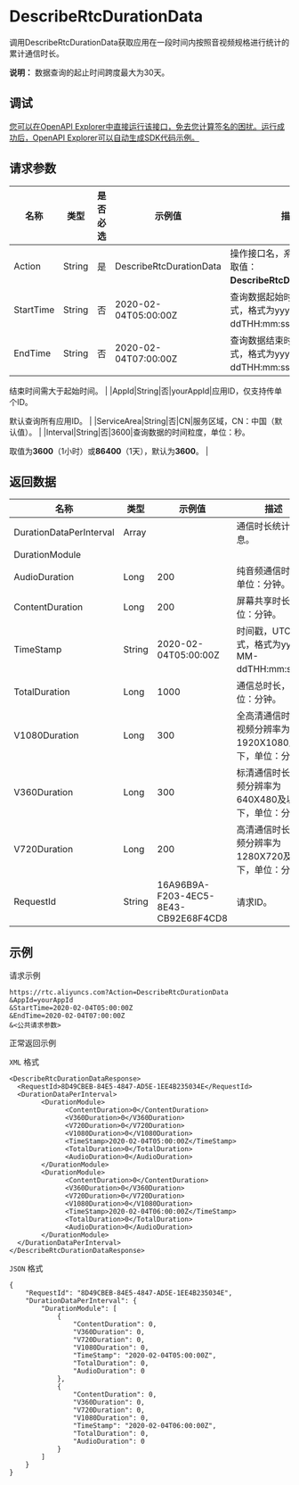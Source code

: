 # DescribeRtcDurationData

调用DescribeRtcDurationData获取应用在一段时间内按照音视频规格进行统计的累计通信时长。

**说明：** 数据查询的起止时间跨度最大为30天。

## 调试

[您可以在OpenAPI Explorer中直接运行该接口，免去您计算签名的困扰。运行成功后，OpenAPI Explorer可以自动生成SDK代码示例。](https://api.aliyun.com/#product=rtc&api=DescribeRtcDurationData&type=RPC&version=2018-01-11)

## 请求参数

|名称|类型|是否必选|示例值|描述|
|--|--|----|---|--|
|Action|String|是|DescribeRtcDurationData|操作接口名，系统规定参数，取值：**DescribeRtcDurationData**。 |
|StartTime|String|否|2020-02-04T05:00:00Z|查询数据起始时间，UTC格式，格式为yyyy-MM-ddTHH:mm:ssZ。 |
|EndTime|String|否|2020-02-04T07:00:00Z|查询数据结束时间，UTC格式，格式为yyyy-MM-ddTHH:mm:ssZ。

 结束时间需大于起始时间。 |
|AppId|String|否|yourAppId|应用ID，仅支持传单个ID。

 默认查询所有应用ID。 |
|ServiceArea|String|否|CN|服务区域，CN：中国（默认值）。 |
|Interval|String|否|3600|查询数据的时间粒度，单位：秒。

 取值为**3600**（1小时）或**86400**（1天），默认为**3600**。 |

## 返回数据

|名称|类型|示例值|描述|
|--|--|---|--|
|DurationDataPerInterval|Array| |通信时长统计信息。 |
|DurationModule| | | |
|AudioDuration|Long|200|纯音频通信时长，单位：分钟。 |
|ContentDuration|Long|200|屏幕共享时长，单位：分钟。 |
|TimeStamp|String|2020-02-04T05:00:00Z|时间戳，UTC格式，格式为yyyy-MM-ddTHH:mm:ssZ。 |
|TotalDuration|Long|1000|通信总时长，单位：分钟。 |
|V1080Duration|Long|300|全高清通信时长，视频分辨率为1920X1080及以下，单位：分钟。 |
|V360Duration|Long|300|标清通信时长，视频分辨率为640X480及以下，单位：分钟。 |
|V720Duration|Long|200|高清通信时长，视频分辨率为1280X720及以下，单位：分钟。 |
|RequestId|String|16A96B9A-F203-4EC5-8E43-CB92E68F4CD8|请求ID。 |

## 示例

请求示例

```
https://rtc.aliyuncs.com?Action=DescribeRtcDurationData
&AppId=yourAppId
&StartTime=2020-02-04T05:00:00Z
&EndTime=2020-02-04T07:00:00Z
&<公共请求参数>
```

正常返回示例

`XML` 格式

```
<DescribeRtcDurationDataResponse>
  <RequestId>8D49CBEB-84E5-4847-AD5E-1EE4B235034E</RequestId>
  <DurationDataPerInterval>
        <DurationModule>
              <ContentDuration>0</ContentDuration>
              <V360Duration>0</V360Duration>
              <V720Duration>0</V720Duration>
              <V1080Duration>0</V1080Duration>
              <TimeStamp>2020-02-04T05:00:00Z</TimeStamp>
              <TotalDuration>0</TotalDuration>
              <AudioDuration>0</AudioDuration>
        </DurationModule>
        <DurationModule>
              <ContentDuration>0</ContentDuration>
              <V360Duration>0</V360Duration>
              <V720Duration>0</V720Duration>
              <V1080Duration>0</V1080Duration>
              <TimeStamp>2020-02-04T06:00:00Z</TimeStamp>
              <TotalDuration>0</TotalDuration>
              <AudioDuration>0</AudioDuration>
        </DurationModule>
  </DurationDataPerInterval>
</DescribeRtcDurationDataResponse>
```

`JSON` 格式

```
{
	"RequestId": "8D49CBEB-84E5-4847-AD5E-1EE4B235034E",
	"DurationDataPerInterval": {
		"DurationModule": [
			{
				"ContentDuration": 0,
				"V360Duration": 0,
				"V720Duration": 0,
				"V1080Duration": 0,
				"TimeStamp": "2020-02-04T05:00:00Z",
				"TotalDuration": 0,
				"AudioDuration": 0
			},
			{
				"ContentDuration": 0,
				"V360Duration": 0,
				"V720Duration": 0,
				"V1080Duration": 0,
				"TimeStamp": "2020-02-04T06:00:00Z",
				"TotalDuration": 0,
				"AudioDuration": 0
			}
		]
	}
}
```

